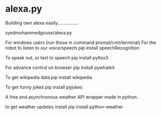 # alexa.py
Building own alexa easily................



syedmohammedgouse/alexa.py



For windows users (run those in command prompt/cmt/terminal) For the robot to listen to our voice/speech pip install speechRecognition

To speak out, or text to speech pip install pyttsx3

For advance control on browser pip install pywhatkit

To get wikipedia data pip install wikipedia

To get funny jokes pip install pyjokes

A free and asynchronous weather API wrapper made in python.

to get weather updates install pip install python-weather
